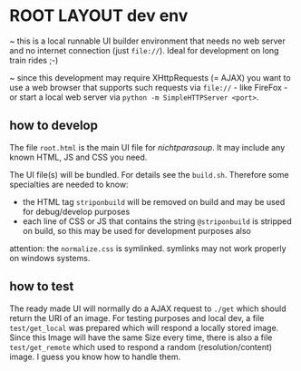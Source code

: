 # ROOT LAYOUT dev env 

~ this is a local runnable UI builder environment that needs no web server and no internet connection (just `file://`).
Ideal for development on long train rides ;-)

~ since this development may require XHttpRequests (= AJAX) you want to use a web browser that supports such requests via `file://` - like FireFox - or start a local web server via
`python -m SimpleHTTPServer <port>`.





## how to develop

The file `root.html` is the main UI file for _nichtparasoup_. 
It may include any known HTML, JS and CSS you need.


The UI file(s) will be bundled. For details see the `build.sh`. 
Therefore some specialties are needed to know: 

* the HTML tag `striponbuild` will be removed on build and may be used for debug/develop purposes
* each line of CSS or JS that contains the string `@striponbuild` is stripped on build, so this may be used for development purposes also

attention: 
the `normalize.css` is symlinked. symlinks may not work properly on windows systems.  





## how to test 

The ready made UI will normally do a AJAX request to `./get` which should return the URI of an image.
For testing purposes and local dev, a file `test/get_local` was prepared which will respond a locally stored image. Since this Image will have the same Size every time, there is also a file `test/get_remote` which used to respond a random (resolution/content) image. I guess you know how to handle them.
